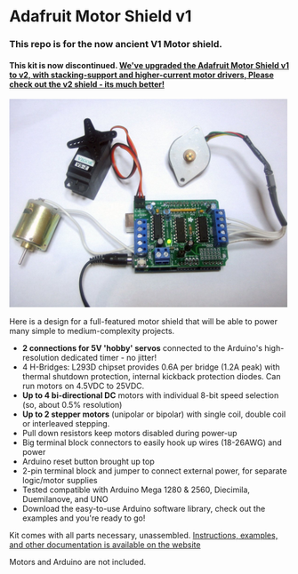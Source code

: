 # Adafruit Motor Shield v1

### This repo is for the now ancient V1 Motor shield.
#### This kit is now discontinued. [We've upgraded the Adafruit Motor Shield v1 to v2, with stacking-support and higher-current motor drivers, Please check out the v2 shield - its much better!](https://www.adafruit.com/product/1438)

<a href="https://www.adafruit.com/product/81"><img src="assets/board.jpg?raw=true" width="500px"></a>

Here is a design for a full-featured motor shield that will be able to power many simple to medium-complexity projects.

- __2 connections for 5V 'hobby' servos__ connected to the Arduino's high-resolution dedicated timer - no jitter!
- 4 H-Bridges: L293D chipset provides 0.6A per bridge (1.2A peak) with thermal shutdown protection, internal kickback protection diodes. Can run motors on 4.5VDC to 25VDC.
- __Up to 4 bi-directional DC__ motors with individual 8-bit speed selection (so, about 0.5% resolution)
- __Up to 2 stepper motors__ (unipolar or bipolar) with single coil, double coil or interleaved stepping.
- Pull down resistors keep motors disabled during power-up
- Big terminal block connectors to easily hook up wires (18-26AWG) and power
- Arduino reset button brought up top
- 2-pin terminal block and jumper to connect external power, for separate logic/motor supplies
- Tested compatible with Arduino Mega 1280 & 2560, Diecimila, Duemilanove, and UNO
- Download the easy-to-use Arduino software library, check out the examples and you're ready to go!

Kit comes with all parts necessary, unassembled. [Instructions, examples, and other documentation is available on the website](http://learn.adafruit.com/adafruit-motor-shield)

Motors and Arduino are not included.
